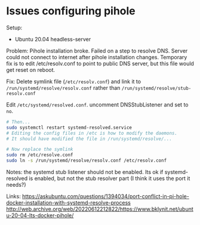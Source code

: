 # Issues configuring pihole

Setup:
- Ubuntu 20.04 headless-server

Problem:
Pihole installation broke. Failed on a step to resolve DNS. Server could not connect to internet after pihole installation changes.
Temporary fix is to edit /etc/resolv.conf to point to public DNS server, but this file would get reset on reboot.

Fix:
Delete symlink file (`/etc/resolv.conf`) and link it to `/run/systemd/resolve/resolv.conf` rather than `/run/systemd/resolve/stub-resolv.conf`

Edit `/etc/systemd/resolved.conf`. uncomment DNSStubListener and set to `no`. 

```bash
# Then...
sudo systemctl restart systemd-resolved.service
# Editing the config files in /etc is how to modify the daemons.
# It should have modified the file in /run/systemd/resolve/...

# Now replace the symlink
sudo rm /etc/resolve.conf
sudo ln -s /run/systemd/resolve/resolv.conf /etc/resolv.conf
```

Notes:
the systemd stub listener should not be enabled. Its ok if systemd-resolved is enabled, but not the stub resolver part (I think it uses the port it needs?)

Links:
https://askubuntu.com/questions/1394034/port-conflict-in-pi-hole-docker-installation-with-systemd-resolve-process
http://web.archive.org/web/20220612212822/https://www.bklynit.net/ubuntu-20-04-lts-docker-pihole/

